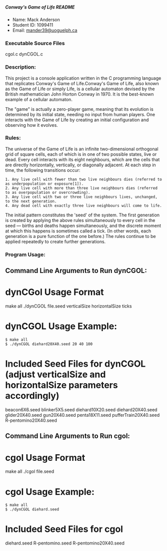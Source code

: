 ##### Conway's Game of Life README
* Name: Mack Anderson
* Student ID: 1099411
* Email: mander39@uoguelph.ca

### Executable Source Files
cgol.c
dynCGOL.c

### Description:
This project is a console application written in the C programming language that replicates Conway's Game of Life.Conway's Game of Life, also known as the Game of Life or simply Life, is a cellular automaton devised by the British mathematician John Horton Conway in 1970. It is the best-known example of a cellular automaton.

The "game" is actually a zero-player game, meaning that its evolution is determined by its initial state, needing no input from human players. One interacts with the Game of Life by creating an initial configuration and observing how it evolves.

### Rules:
The universe of the Game of Life is an infinite two-dimensional orthogonal grid of square cells, each of which is in one of two possible states, live or dead. Every cell interacts with its eight neighbours, which are the cells that are directly horizontally, vertically, or diagonally adjacent. At each step in time, the following transitions occur:

    1. Any live cell with fewer than two live neighbours dies (referred to as underpopulation or exposure[1]).
    2. Any live cell with more than three live neighbours dies (referred to as overpopulation or overcrowding).
    3. Any live cell with two or three live neighbours lives, unchanged, to the next generation.
    4. Any dead cell with exactly three live neighbours will come to life.

The initial pattern constitutes the 'seed' of the system. The first generation is created by applying the above rules simultaneously to every cell in the seed — births and deaths happen simultaneously, and the discrete moment at which this happens is sometimes called a tick. (In other words, each generation is a pure function of the one before.) The rules continue to be applied repeatedly to create further generations.

### Program Usage:

## Command Line Arguments to Run dynCGOL:

# dynCGol Usage Format
make all
./dynCGOL file.seed verticalSize horizontalSize ticks

# dynCGOL Usage Example: 
    $ make all
    $ ./dynCGOL diehard20X40.seed 20 40 100

# Included Seed Files for dynCGOL (adjust verticalSize and horizontalSize parameters accordingly)
beacon6X6.seed
blinker5X5.seed
diehard10X20.seed
diehard20X40.seed
glider20X40.seed
gun20X40.seed
penta18X11.seed
pufferTrain20X40.seed
R-pentomino20X40.seed

## Command Line Arguments to Run cgol:

# cgol Usage Format
make all
./cgol file.seed

# cgol Usage Example: 
    $ make all
    $ ./dynCGOL diehard.seed

# Included Seed Files for cgol
diehard.seed
R-pentomino.seed
R-pentomino20X40.seed